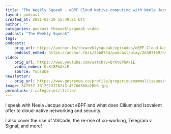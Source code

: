 ```yaml
---
title: "The Weekly Squeak - eBPF Cloud Native computing with Neela Jacques of Isovalant"
layout: podcast
created_at: 2021-02-10 15:49:21 UTC
author: ""
categories: podcast theweeklysqueak video
podcast: "The Weekly Squeak"
tags: 
podcasts:
    orig_url: https://anchor.fm/theweeklysqueak/episodes/eBPF-Cloud-Native-computing-with-Neela-Jacques-of-Isovalant-eq7een
    podcast_embed: https://anchor.fm/s/2ab8734/podcast/play/26507159/https%3A%2F%2Fd3ctxlq1ktw2nl.cloudfront.net%2Fstaging%2F2021-1-10%2Fb9e9ca95-a6aa-782f-d970-8a21028f0966.mp3
video:
    orig_url: https://www.youtube.com/watch?v=QrKt8PhAkiE
    video_embed: QrKt8PhAkiE
    source: YouTube
newsletter:
    orig_url: https://www.getrevue.co/profile/gregariousmammal/issues/the-weekly-squeak-ebpf-cloud-native-computing-with-isovalant-316855
image: 347957-1612972170243-4576d5b8a28b6.jpg
permalink: /:categories/:title/
---
```

I speak with Neela Jacque about eBPF and what does Cilium and Isovalent offer to cloud-native networking and security.

I also cover the rise of VSCode, the re-rise of co-working, Telegram v Signal, and more!